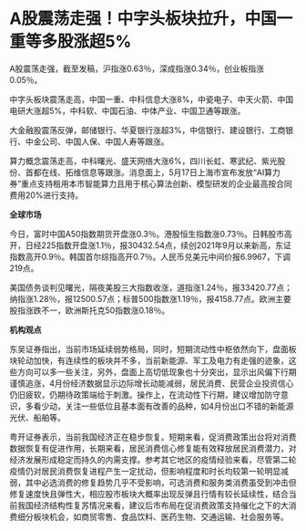 # A股震荡走强！中字头板块拉升，中国一重等多股涨超5%

A股震荡走强，截至发稿，沪指涨0.63％，深成指涨0.34％，创业板指涨0.05％。

中字头板块震荡走高，中国一重、中科信息大涨8%，中瓷电子、中天火箭、中国电研大涨超5%，中科软、中国石油、中体产业、中国卫通等跟涨。

大金融股震荡反弹，邮储银行、华夏银行涨超3%，中信银行、建设银行、工商银行、中金公司、中国人保、中国人寿等跟涨。

算力概念震荡走高，中科曙光、盛天网络大涨6%，四川长虹、寒武纪、紫光股份、首都在线、拓维信息等跟涨。消息面上，5月17日上海市宣布发放“AI算力券”重点支持租用本市智能算力且用于核心算法创新、模型研发的企业最高按合同费用20%进行支持。

**全球市场**

今日，富时中国A50指数期货开盘涨0.3％。港股恒生指数涨0.73％。日韩股市高开，日经225指数开盘涨1.1％，报30432.54点，续创2021年9月以来新高，东证指数高开0.9％。韩国首尔综指高开0.7％。人民币兑美元中间价报6.9967，下调219点。

美国债务谈判见曙光，隔夜美股三大指数收涨，道指涨1.24％，报33420.77点；纳指涨1.28％，报12500.57点；标普500指数涨1.19％，报4158.77点。欧洲主要股指涨跌不一，欧洲斯托克50指数涨0.18％。

**机构观点**

东吴证券指出，当前市场延续弱势格局，同时，短期流动性中枢依然向下，盘面板块轮动加快，有连续性的板块并不多，当前新能源、军工及电力有走强的迹象，这些方向可以多一些关注，另外，盘面上高切低现象也十分突出，显示出风偏下行期谨慎追涨，4月份经济数据显示边际增长动能减弱，居民消费、民营企业投资信心仍旧疲软，仍期待政策端给于刺激。操作上，在流动性下行期，建议增加防守意识，多看少动，关注一些低位且基本面有改善的品种，如4月份出口不错的新能源光伏、船舶等。

粤开证券表示，当前我国经济正在稳步恢复。短期来看，促消费政策出台将对消费数据恢复有促进作用，长期来看，居民消费信心修复能有效释放居民消费潜力，对经济发展形成稳定而持久的内需支撑。参考其它地区的疫情经验来看，尽管第二轮疫情仍对居民消费恢复进程产生一定扰动，但影响程度和时长均较第一轮明显减弱，其中必选消费的修复趋势几乎不受影响，可选消费和服务类消费虽受到冲击但修复速度快且弹性大，相应股市板块大概率出现反弹且行情有较长延续性，结合当前我国经济结构性复苏情况来看，建议后市布局在促消费政策支持催化之下的大消费细分板块机会，如商贸零售、食品饮料、医药生物、交通运输、社会服务等。

